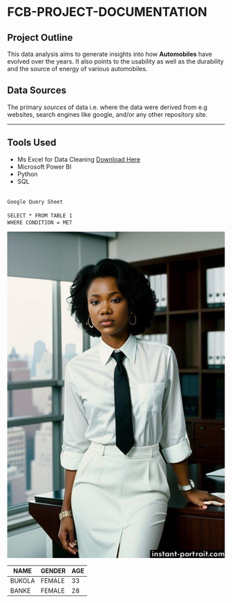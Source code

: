 # FCB-PROJECT-DOCUMENTATION

## Project Outline
This data analysis aims to generate insights into how **Automobiles** have evolved over the years. It also points to the usability as well as the durability and the source of energy of various automobiles.

## Data Sources
The primary *sources* of data i.e. where the data were derived from e.g websites, search engines like google, and/or any other repository site.

---

## Tools Used
- Ms Excel for Data Cleaning [Download Here](https://www.britannica.com/technology/automobile)
- Microsoft Power BI
- Python 
- SQL

```

Google Query Sheet

SELECT * FROM TABLE 1
WHERE CONDITION = MET

```

![](olubk.JPG)

|NAME| GENDER| AGE|
|---------| ---------| ---------|
|BUKOLA| FEMALE| 33|
|BANKE| FEMALE| 28|

